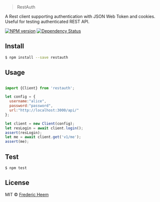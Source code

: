 

> RestAuth

A Rest client supporting authentication with JSON Web Token and cookies. Useful for testing authenticated REST API.

[![NPM version][npm-image]][npm-url]
[![Dependency Status][daviddm-image]][daviddm-url]

## Install

```sh
$ npm install --save restauth
```

## Usage

```js

import {Client} from 'restauth';

let config = {
  username:"alice",
  password:"password",
  url:"http://localhost:3000/api/"
};

let client = new Client(config);
let resLogin = await client.login();
assert(resLogin);
let me = await client.get('v1/me');
assert(me);

```

## Test

    $ npm test

## License

MIT © [Frederic Heem](https://github.com/FredericHeem)


[npm-image]: https://badge.fury.io/js/restauth.svg
[npm-url]: https://npmjs.org/package/restauth
[travis-image]: https://travis-ci.org/FredericHeem/restauth.svg?branch=master
[travis-url]: https://travis-ci.org/FredericHeem/restauth
[daviddm-image]: https://david-dm.org/FredericHeem/restauth.svg?theme=shields.io
[daviddm-url]: https://david-dm.org/FredericHeem/restauth
